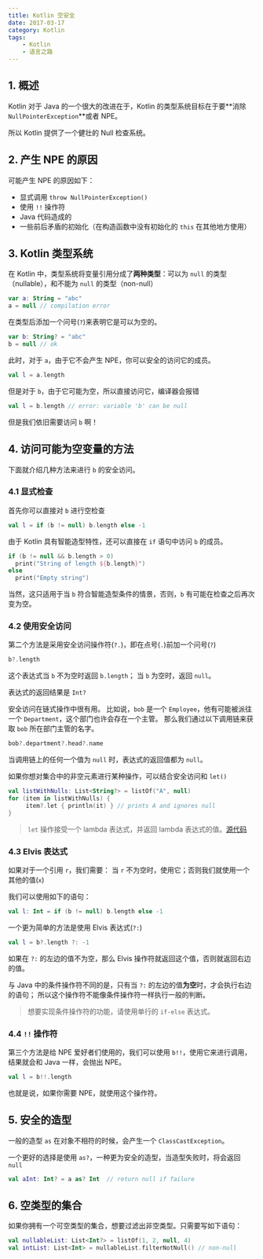 ```yaml
---
title: Kotlin 空安全
date: 2017-03-17
category: Kotlin
tags:
    - Kotlin
    - 语言之路
---
```



## 1. 概述

Kotlin 对于 Java 的一个很大的改进在于，Kotlin 的类型系统目标在于要**消除 `NullPointerException`**或者 NPE。

所以 Kotlin 提供了一个健壮的 Null 检查系统。


<!-- more -->

## 2. 产生 NPE 的原因

可能产生 NPE 的原因如下：

- 显式调用 `throw NullPointerException()`
- 使用 `!!` 操作符
- Java 代码造成的
- 一些前后矛盾的初始化（在构造函数中没有初始化的 `this` 在其他地方使用）

## 3. Kotlin 类型系统

在 Kotlin 中，类型系统将变量引用分成了**两种类型**：可以为 `null` 的类型（nullable），和不能为 `null` 的类型（non-null）

```kotlin
var a: String = "abc"
a = null // compilation error
```

在类型后添加一个问号(`?`)来表明它是可以为空的。

```kotlin
var b: String? = "abc"
b = null // ok
```

此时，对于 `a`，由于它不会产生 NPE，你可以安全的访问它的成员。

```kotlin
val l = a.length
```

但是对于 `b`，由于它可能为空，所以直接访问它，编译器会报错

```kotlin
val l = b.length // error: variable 'b' can be null
```

但是我们依旧需要访问 `b` 啊！





## 4. 访问可能为空变量的方法

下面就介绍几种方法来进行 `b` 的安全访问。

### 4.1 显式检查

首先你可以直接对 `b` 进行空检查

```kotlin
val l = if (b != null) b.length else -1
```

由于 Kotlin 具有智能造型特性，还可以直接在 `if` 语句中访问 `b` 的成员。

```kotlin
if (b != null && b.length > 0)
  print("String of length ${b.length}")
else
  print("Empty string")
```

当然，这只适用于当 `b` 符合智能造型条件的情景，否则，`b` 有可能在检查之后再次变为空。

### 4.2 使用安全访问

第二个方法是采用安全访问操作符(`?.`)，即在点号(`.`)前加一个问号(`?`)

```kotlin
b?.length
```

这个表达式当 `b` 不为空时返回 `b.length`；
当 `b` 为空时，返回 `null`。

表达式的返回结果是 `Int?`

安全访问在链式操作中很有用。
比如说，`bob` 是一个 `Employee`，他有可能被派往一个 `Department`，这个部门也许会存在一个主管。
那么我们通过以下调用链来获取 `bob` 所在部门主管的名字。

```kotlin
bob?.department?.head?.name
```

当调用链上的任何一个值为 `null` 时，表达式的返回值都为 `null`。

如果你想对集合中的非空元素进行某种操作，可以结合安全访问和 `let()`

```kotlin
val listWithNulls: List<String?> = listOf("A", null)
for (item in listWithNulls) {
     item?.let { println(it) } // prints A and ignores null
}
```

> `let` 操作接受一个 lambda 表达式，并返回 lambda 表达式的值。[源代码](https://github.com/JetBrains/kotlin/blob/1.0.3/libraries/stdlib/src/kotlin/util/Standard.kt#L55)





### 4.3 Elvis 表达式

如果对于一个引用 `r`，我们需要：
当 `r` 不为空时，使用它；否则我们就使用一个其他的值(`x`)

我们可以使用如下的语句：

```kotlin
val l: Int = if (b != null) b.length else -1
```

一个更为简单的方法是使用 Elvis 表达式(`?:`)

```kotlin
val l = b?.length ?: -1
```

如果在 `?:` 的左边的值不为空，那么 Elvis 操作符就返回这个值，否则就返回右边的值。

与 Java 中的条件操作符不同的是，只有当 `?:` 的左边的值**为空**时，才会执行右边的语句；
所以这个操作符不能像条件操作符一样执行一般的判断。

> 想要实现条件操作符的功能，请使用单行的 `if-else` 表达式。

### 4.4 `!!` 操作符

第三个方法是给 NPE 爱好者们使用的，我们可以使用 `b!!`，使用它来进行调用，结果就会和 Java 一样，会抛出 NPE。

```kotlin
val l = b!!.length
```

也就是说，如果你需要 NPE，就使用这个操作符。




## 5. 安全的造型

一般的造型 `as` 在对象不相符的时候，会产生一个 `ClassCastException`。

一个更好的选择是使用 `as?`，一种更为安全的造型，当造型失败时，将会返回 `null`

```kotlin
val aInt: Int? = a as? Int  // return null if failure
```

## 6. 空类型的集合

如果你拥有一个可空类型的集合，想要过滤出非空类型。只需要写如下语句：

```kotlin
val nullableList: List<Int?> = listOf(1, 2, null, 4)
val intList: List<Int> = nullableList.filterNotNull() // non-null
```
